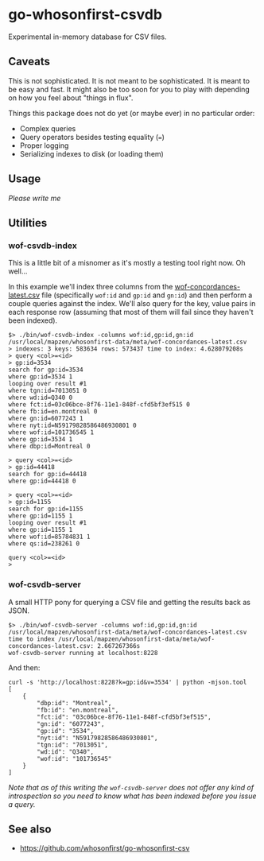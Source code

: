 # go-whosonfirst-csvdb

Experimental in-memory database for CSV files.

## Caveats

This is not sophisticated. It is not meant to be sophisticated. It is meant to be easy and fast. It might also be too soon for you to play with depending on how you feel about "things in flux".

Things this package does not do yet (or maybe ever) in no particular order:

* Complex queries
* Query operators besides testing equality (`=`)
* Proper logging
* Serializing indexes to disk (or loading them)

## Usage

_Please write me_

## Utilities

### wof-csvdb-index

This is a little bit of a misnomer as it's mostly a testing tool right now. Oh well...

In this example we'll index three columns from the [wof-concordances-latest.csv]() file (specifically `wof:id` and `gp:id` and `gn:id`) and then perform a couple queries against the index. We'll also query for the key, value pairs in each response row (assuming that most of them will fail since they haven't been indexed).

```
$> ./bin/wof-csvdb-index -columns wof:id,gp:id,gn:id /usr/local/mapzen/whosonfirst-data/meta/wof-concordances-latest.csv 
> indexes: 3 keys: 583634 rows: 573437 time to index: 4.628079208s
> query <col>=<id>
> gp:id=3534
search for gp:id=3534
where gp:id=3534 1
looping over result #1
where tgn:id=7013051 0
where wd:id=Q340 0
where fct:id=03c06bce-8f76-11e1-848f-cfd5bf3ef515 0
where fb:id=en.montreal 0
where gn:id=6077243 1
where nyt:id=N59179828586486930801 0
where wof:id=101736545 1
where gp:id=3534 1
where dbp:id=Montreal 0

> query <col>=<id>
> gp:id=44418
search for gp:id=44418
where gp:id=44418 0

> query <col>=<id>
> gp:id=1155
search for gp:id=1155
where gp:id=1155 1
looping over result #1
where gp:id=1155 1
where wof:id=85784831 1
where qs:id=238261 0

query <col>=<id>
> 
```

### wof-csvdb-server

A small HTTP pony for querying a CSV file and getting the results back as JSON.

```
$> ./bin/wof-csvdb-server -columns wof:id,gp:id,gn:id /usr/local/mapzen/whosonfirst-data/meta/wof-concordances-latest.csv
time to index /usr/local/mapzen/whosonfirst-data/meta/wof-concordances-latest.csv: 2.667267366s
wof-csvdb-server running at localhost:8228
```

And then:

```
curl -s 'http://localhost:8228?k=gp:id&v=3534' | python -mjson.tool
[
    {
        "dbp:id": "Montreal",
        "fb:id": "en.montreal",
        "fct:id": "03c06bce-8f76-11e1-848f-cfd5bf3ef515",
        "gn:id": "6077243",
        "gp:id": "3534",
        "nyt:id": "N59179828586486930801",
        "tgn:id": "7013051",
        "wd:id": "Q340",
        "wof:id": "101736545"
    }
]
```

_Note that as of this writing the `wof-csvdb-server` does not offer any kind of introspection so you need to know what has been indexed before you issue a query._

## See also

* https://github.com/whosonfirst/go-whosonfirst-csv
